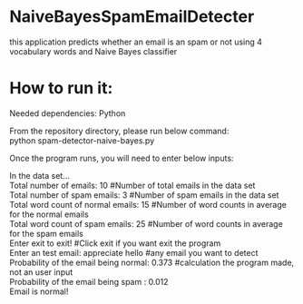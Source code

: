 # NaiveBayesSpamEmailDetecter
this application predicts whether an email is an spam or not using 4 vocabulary words and Naive Bayes classifier


# How to run it:
Needed dependencies:
Python

From the repository directory, please run below command:  
python spam-detector-naive-bayes.py  

Once the program runs, you will need to enter below inputs:

In the data set...  
Total number of emails: 10                           #Number of total emails in the data set  
Total number of spam emails: 3                       #Number of spam emails in the data set  
Total word count of normal emails: 15                #Number of word counts in average for the normal emails  
Total word count of spam emails: 25                  #Number of word counts in average for the spam emails  
Enter exit to exit!                                  #Click exit if you want exit the program  
Enter an test email: appreciate hello                #any email you want to detect  
Probability of the email being normal: 0.373         #calculation the program made, not an user input  
Probability of the email being spam  : 0.012  
Email is normal!  
